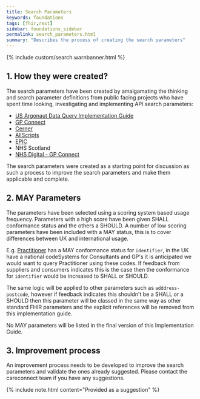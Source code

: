```yaml
---
title: Search Parameters
keywords: foundations
tags: [fhir,rest]
sidebar: foundations_sidebar
permalink: search_parameters.html
summary: "Describes the process of creating the search parameters"
---
```


{% include custom/search.warnbanner.html %}

## 1. How they were created? ##

The search parameters have been created by amalgamating the thinking and search parameter definitions from public facing projects who have spent time looking, investigating and implementing API search parameters:


- [US Argonaut Data Query Implementation Guide](http://www.fhir.org/guides/argonaut/r2/Conformance-server.html)
- [GP Connect](https://nhsconnect.github.io/gpconnect/accessrecord_rest.html)
- [Cerner](http://fhir.cerner.com/millennium/dstu2/)
- [AllScripts](https://developer.allscripts.com/)
- [EPIC](https://open.epic.com/Interface/FHIR)
- NHS Scotland
- [NHS Digital - GP Connect](https://nhsconnect.github.io/gpconnect/accessrecord_rest.html)

The search parameters were created as a starting point for discussion as such a process to improve the search parameters and make them applicable and complete.

## 2. MAY Parameters ##

The parameters have been selected using a scoring system based usage frequency. Parameters with a high score have been given SHALL conformance status and the others a SHOULD. A number of low scoring parameters have been included with a MAY status, this is to cover differences between UK and international usage.

E.g. [Practitioner](restfulapis_identification_practitoner.html) has a MAY conformance status for `identifier`, in the UK have a national codeSystems for Consultants and GP's it is anticipated we would want to query Practitioner using these codes. If feedback from suppliers and consumers indicates this is the case then the conformance for `identifier` would be increased to SHALL or SHOULD. <br>

The same logic will be applied to other parameters such as `adddress-postcode`, however if feedback indicates this shouldn't be a SHALL or a SHOULD then this parameter will be classed in the same way as other standard FHIR parameters and the explicit references will be removed from this implementation guide.

No MAY parameters will be listed in the final version of this Implementation Guide. 

## 3. Improvement process ##

An improvement process needs to be developed to improve the search parameters and validate the ones already suggested. Please contact the careconnect team if you have any suggestions.

{% include note.html content="Provided as a suggestion" %}
